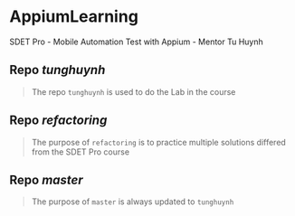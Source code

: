 # AppiumLearning
SDET Pro - Mobile Automation Test with Appium - Mentor Tu Huynh

## Repo **_tunghuynh_**
> The repo `tunghuynh` is used to do the Lab in the course

## Repo **_refactoring_**
> The purpose of `refactoring` is to practice multiple solutions differed from the SDET Pro course

## Repo **_master_**
> The purpose of `master` is always updated to `tunghuynh`